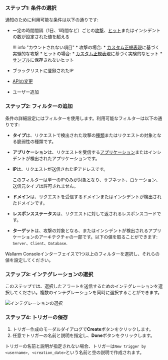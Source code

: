 ### ステップ1: 条件の選択

通知のために利用可能な条件は以下の通りです:

* 一定の時間間隔（1日、1時間など）ごとの[攻撃](../../../glossary-en.md#attack)、[ヒット](../../../glossary-en.md#hit)またはインシデントの数が設定された値を超える

    !!! info "カウントされない項目"
        * 攻撃の場合:
            * [カスタム正規表現](../../../user-guides/rules/regex-rule.md)に基づく実験的な攻撃
        * ヒットの場合:
            * [カスタム正規表現](../../../user-guides/rules/regex-rule.md)に基づく実験的なヒット
            * [サンプル](../../events/grouping-sampling.md#sampling-of-hits)に保存されないヒット

* ブラックリストに登録されたIP
* [APIの変更](../../about-wallarm/api-discovery.md#tracking-changes-in-api)
* ユーザー追加

### ステップ2: フィルターの追加

条件の詳細設定にはフィルターを使用します。利用可能なフィルターは以下の通りです:

* **タイプ**は、リクエストで検出された攻撃の[種類](../../attacks-vulns-list.md)またはリクエストの対象となる脆弱性の種類です。
* **アプリケーション**は、リクエストを受信する[アプリケーション](../settings/applications.md)またはインシデントが検出されたアプリケーションです。
* **IP**は、リクエストが送信されたIPアドレスです。

    このフィルターは単一のIPのみが対象となり、サブネット、ロケーション、送信元タイプは許可されません。
* **ドメイン**は、リクエストを受信するドメインまたはインシデントが検出されたドメインです。
* **レスポンスステータス**は、リクエストに対して返されるレスポンスコードです。
* **ターゲット**は、攻撃の対象となる、またはインシデントが検出されるアプリケーションのアーキテクチャの一部です。以下の値を取ることができます: `Server`、`Client`、`Database`.

Wallarm Consoleインターフェイスで1つ以上のフィルターを選択し、それらの値を設定してください。

### ステップ3: インテグレーションの選択

このステップでは、選択したアラートを送信するためのインテグレーションを選択してください。複数のインテグレーションを同時に選択することができます。

![インテグレーションの選択](../../images/user-guides/triggers/select-integration.png)

### ステップ4: トリガーの保存

1. トリガー作成のモーダルダイアログで**Create**ボタンをクリックします。
2. 任意でトリガーの名前と説明を指定し、**Done**ボタンをクリックします。

トリガーの名前と説明が指定されない場合、トリガーは`New trigger by <username>, <creation_date>`という名前と空の説明で作成されます。
